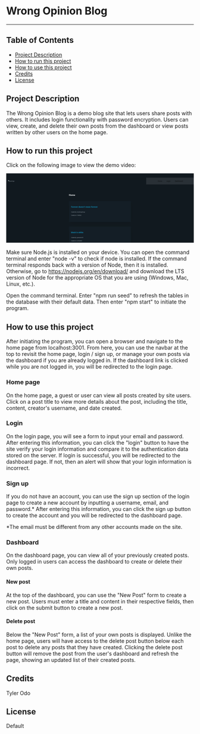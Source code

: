 
# Wrong Opinion Blog

---

## Table of Contents

- [Project Description](#project-description)
- [How to run this project](#how-to-run-this-project)
- [How to use this project](#how-to-use-this-project)
- [Credits](#credits)
- [License](#license)

## Project Description

The Wrong Opinion Blog is a demo blog site that lets users share posts with others. It includes login functionality with password encryption. Users can view, create, and delete their own posts from the dashboard or view posts written by other users on the home page.

## How to run this project

Click on the following image to view the demo video:

[![Wrong Opinion Blog - demo](<assets/images/wrong opinion blog - demo image.png>)](https://drive.google.com/file/d/1g2vCSisooEBiXquZwb1n2RAsKcpufP7b/view?usp=drive_link)

Make sure Node.js is installed on your device. You can open the command terminal and enter "node -v" to check if node is installed. If the command terminal responds back with a version of Node, then it is installed. Otherwise, go to https://nodejs.org/en/download/ and download the LTS version of Node for the appropriate OS that you are using (Windows, Mac, Linux, etc.).

Open the command terminal. Enter "npm run seed" to refresh the tables in the database with their default data. Then enter "npm start" to initiate the program.

## How to use this project

After initiating the program, you can open a browser and navigate to the home page from localhost:3001. From here, you can use the navbar at the top to revisit the home page, login / sign up, or manage your own posts via the dashboard if you are already logged in. If the dashboard link is clicked while you are not logged in, you will be redirected to the login page.

### Home page

On the home page, a guest or user can view all posts created by site users. Click on a post title to view more details about the post, including the title, content, creator's username, and date created.

### Login

On the login page, you will see a form to input your email and password. After entering this information, you can click the "login" button to have the site verify your login information and compare it to the authentication data stored on the server. If login is successful, you will be redirected to the dashboard page. If not, then an alert will show that your login information is incorrect.

### Sign up

If you do not have an account, you can use the sign up section of the login page to create a new account by inputting a username, email, and password.* After entering this information, you can click the sign up button to create the account and you will be redirected to the dashboard page.

*The email must be different from any other accounts made on the site.

### Dashboard

On the dashboard page, you can view all of your previously created posts. Only logged in users can access the dashboard to create or delete their own posts.

#### New post

At the top of the dashboard, you can use the "New Post" form to create a new post. Users must enter a title and content in their respective fields, then click on the submit button to create a new post.

#### Delete post

Below the "New Post" form, a list of your own posts is displayed. Unlike the home page, users will have access to the delete post button below each post to delete any posts that they have created. Clicking the delete post button will remove the post from the user's dashboard and refresh the page, showing an updated list of their created posts.

## Credits

Tyler Odo

## License

Default